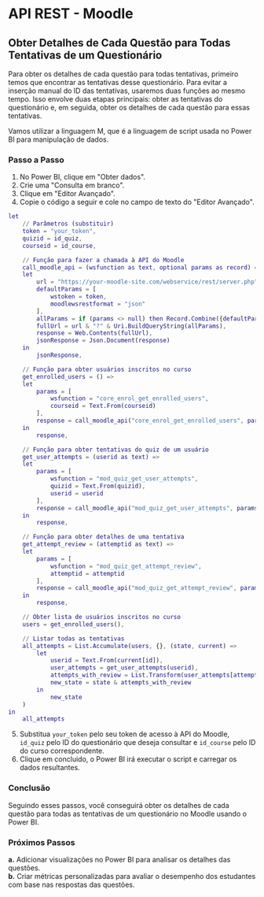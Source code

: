 # API REST - Moodle

## Obter Detalhes de Cada Questão para Todas Tentativas de um Questionário

Para obter os detalhes de cada questão para todas tentativas, primeiro temos que encontrar as tentativas desse questionário. Para evitar a inserção manual do ID das tentativas, usaremos duas funções ao mesmo tempo. Isso envolve duas etapas principais: obter as tentativas do questionário e, em seguida, obter os detalhes de cada questão para essas tentativas.

Vamos utilizar a linguagem M, que é a linguagem de script usada no Power BI para manipulação de dados.

### Passo a Passo

1. No Power BI, clique em "Obter dados".
2. Crie uma "Consulta em branco".
3. Clique em "Editor Avançado".
4. Copie o código a seguir e cole no campo de texto do "Editor Avançado".

```m
let
    // Parâmetros (substituir)
    token = "your_token",
    quizid = id_quiz,
    courseid = id_course,

    // Função para fazer a chamada à API do Moodle
    call_moodle_api = (wsfunction as text, optional params as record) =>
    let
        url = "https://your-moodle-site.com/webservice/rest/server.php", // Substituir
        defaultParams = [
            wstoken = token,
            moodlewsrestformat = "json"
        ],
        allParams = if (params <> null) then Record.Combine({defaultParams, params}) else defaultParams,
        fullUrl = url & "?" & Uri.BuildQueryString(allParams),
        response = Web.Contents(fullUrl),
        jsonResponse = Json.Document(response)
    in
        jsonResponse,

    // Função para obter usuários inscritos no curso
    get_enrolled_users = () =>
    let
        params = [
            wsfunction = "core_enrol_get_enrolled_users",
            courseid = Text.From(courseid)
        ],
        response = call_moodle_api("core_enrol_get_enrolled_users", params)
    in
        response,

    // Função para obter tentativas do quiz de um usuário
    get_user_attempts = (userid as text) =>
    let
        params = [
            wsfunction = "mod_quiz_get_user_attempts",
            quizid = Text.From(quizid),
            userid = userid
        ],
        response = call_moodle_api("mod_quiz_get_user_attempts", params)
    in
        response,

    // Função para obter detalhes de uma tentativa
    get_attempt_review = (attemptid as text) =>
    let
        params = [
            wsfunction = "mod_quiz_get_attempt_review",
            attemptid = attemptid
        ],
        response = call_moodle_api("mod_quiz_get_attempt_review", params)
    in
        response,

    // Obter lista de usuários inscritos no curso
    users = get_enrolled_users(),

    // Listar todas as tentativas
    all_attempts = List.Accumulate(users, {}, (state, current) =>
        let
            userid = Text.From(current[id]),
            user_attempts = get_user_attempts(userid),
            attempts_with_review = List.Transform(user_attempts[attempts], each Record.AddField(_, "details", get_attempt_review(Text.From(_[id])))),
            new_state = state & attempts_with_review
        in
            new_state
    )
in
    all_attempts
```

5. Substitua `your_token` pelo seu token de acesso à API do Moodle, `id_quiz` pelo ID do questionário que deseja consultar e `id_course` pelo ID do curso correspondente.
6. Clique em concluido, o Power BI irá executar o script e carregar os dados resultantes. 

### Conclusão

Seguindo esses passos, você conseguirá obter os detalhes de cada questão para todas as tentativas de um questionário no Moodle usando o Power BI.

### Próximos Passos

**a.** Adicionar visualizações no Power BI para analisar os detalhes das questões.  
**b.** Criar métricas personalizadas para avaliar o desempenho dos estudantes com base nas respostas das questões.
